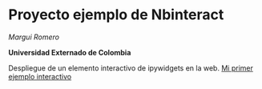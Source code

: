 # Proyecto ejemplo de Nbinteract
*Margui Romero*

**Universidad Externado de Colombia**

Despliegue de un elemento interactivo de ipywidgets en la web.
[Mi primer ejemplo interactivo](Ejemplo1.html)
